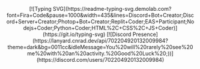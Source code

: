 <div align="center">
  [![Typing SVG](https://readme-typing-svg.demolab.com?font=Fira+Code&pause=1000&width=435&lines=Discord+Bot+Creator;Discord+Server+Creator;Photop+Bot+Creator;Replit+Coder;EAS+Participant;Nodejs+Coder;Python+Coder;HTML%2C+CSS%2C+JS+Coder)](https://git.io/typing-svg)
  [![Discord Presence](https://lanyard.cnrad.dev/api/702204920132009984?theme=dark&bg=0011cc&idleMessage=You%20will%20rarely%20see%20me%20with%20an%20activity.%20Good%20Luck%20;))](https://discord.com/users/702204920132009984)
</div>

